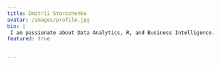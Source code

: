 ```yaml
---
title: Dmitrii Storozhenko
avatar: /images/profile.jpg
bio: |
 I am passionate about Data Analytics, R, and Business Intelligence.  
featured: true


---
```

